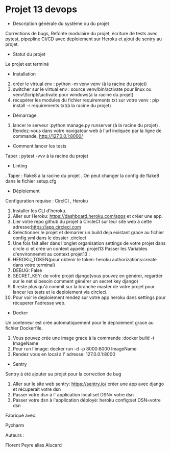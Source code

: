 # Projet 13 devops

- Description générale du système ou du projet

Corrections de bugs, Refonte modulaire du projet, écriture de tests avec pytest,
pipepline CI/CD avec deploiement sur Heroku et ajout de sentry au projet.

- Statut du projet

Le projet est terminé

- Installation

2. créer le virtual env : python -m venv venv (à la racine du projet)
3. switcher sur le virtual env : source venv/bin/activate pour linux ou venv\Scripts\activate pour windows(à la racine du projet)
4. récupérer les modules du fichier requirements.txt sur votre venv : pip install -r requirements.txt(à la racine du projet)

- Démarrage

1. lancer le serveur :python manage.py runserver (à la racine du projet)
. Rendez-vous dans votre navigateur web à l'url indiquée par la ligne de commande, http://127.0.0.1:8000/

- Comment lancer les tests

Taper : pytest -vvv à la racine du projet

- Linting

. Taper : flake8 à la racine du projet
. On peut changer la config de flake8 dans le fichier setup.cfg

- Déploiement

Configuration requise : CirclCI , Heroku
1. Installer les CLI d'heroku.
2. Aller sur Heroku: https://dashboard.heroku.com/apps et créer une app.
3. Lier votre repo github du projet à CircleCI sur leur site web à cette adresse:https://app.circleci.com
4. Selectionner le projet et demarrer un build deja existant grace au fichier config.yml dans le dossier .circleci
5. Une fois fait aller dans l'onglet  organisation settings de votre projet dans circle ci 
 et crée un context appelé: projet13
Passer les Variables d'environnemnt au context projet13 :
1. HEROKU_TOKEN(pour obtenir le token: heroku authorizations:create dans votre terminal)
2. DEBUG: False
3. SECRET_KEY: de votre projet django(vous pouvez en générer,
 regarder sur le net si besoin comment générer un secret key django)
4. Il reste plus qu'à commit sur la branche master de votre projet pour lancer  les tests et le deploiement via circleci.
5. Pour voir le deploiement rendez sur votre app heroku dans settings pour récuperer l'adresse web.

- Docker

Un conteneur est crée  automatiquement pour le deploiement grace au fichier Dockerfile.
1. Vous pouvez crée une image grace à la commande :docker build -t ImageName
2. Pour run l'image: docker run -d -p 8000:8000 ImageName
3. Rendez vous en local à l' adresse: 127.0.0.1:8000

- Sentry

Sentry à été ajouter au projet pour la correction de bug
1. Aller sur le site web sentry: https://sentry.io/ créer une app avec django et récuperait votre dsn
2. Passer votre dsn à l' application local:set DSN= votre dsn 
3. Passer votre dsn à l'application déployé: heroku config:set DSN=votre dsn 



Fabriqué avec:

Pycharm

Auteurs :

Florent Peyre alias Alucard